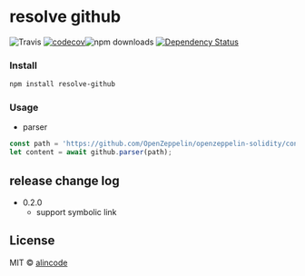 # resolve github

![Travis](https://img.shields.io/travis/alincode/resolve-github.svg)
[![codecov](https://codecov.io/gh/alincode/resolve-github/branch/master/graph/badge.svg)](https://codecov.io/gh/alincode/resolve-github)![npm downloads](https://img.shields.io/npm/dt/resolve-github.svg)
[![Dependency Status](https://img.shields.io/david/alincode/resolve-github.svg?style=flat)](https://david-dm.org/alincode/resolve-github)

### Install

```sh
npm install resolve-github
```

### Usage

* parser

```js
const path = 'https://github.com/OpenZeppelin/openzeppelin-solidity/contracts/math/SafeMath.sol';
let content = await github.parser(path);
```

## release change log

* 0.2.0
  * support symbolic link

## License
MIT © [alincode](https://github.com/alincode/resolve-github)
